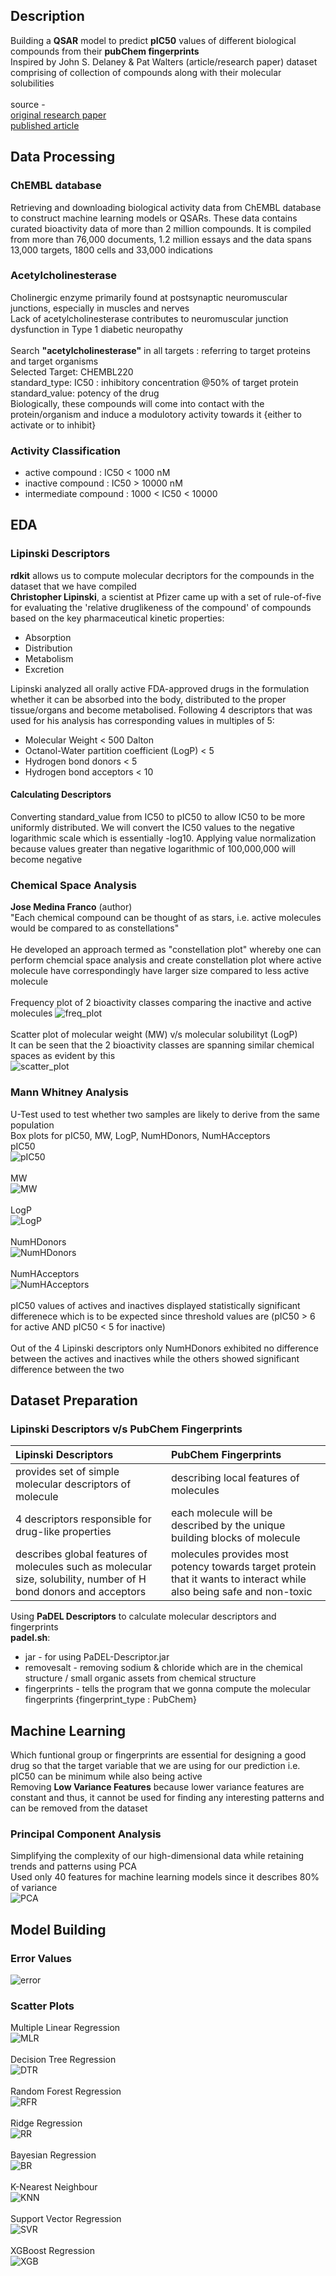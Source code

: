 ## Description
Building a **QSAR** model to predict **pIC50** values of different biological compounds from their **pubChem fingerprints**\
Inspired by John S. Delaney & Pat Walters (article/research paper) dataset comprising of collection of compounds along with their molecular solubilities\
\
source - \
[original research paper](https://pubs.acs.org/doi/10.1021/ci034243x) \
[published article](https://www.tandfonline.com/doi/full/10.1517/17460441.2015.1016497)
 
## Data Processing
### ChEMBL database
Retrieving and downloading biological activity data from ChEMBL database to construct machine learning models or QSARs. These data contains curated bioactivity data of more than 2 million compounds. It is compiled from more than 76,000 documents, 1.2 million essays and the data spans 13,000 targets, 1800 cells and 33,000 indications

### Acetylcholinesterase
Cholinergic enzyme primarily found at postsynaptic neuromuscular junctions, especially in muscles and nerves \
Lack of acetylcholinesterase contributes to neuromuscular junction dysfunction in Type 1 diabetic neuropathy \
\
Search **"acetylcholinesterase"** in all targets :  referring to target proteins and target organisms \
Selected Target: CHEMBL220 \
standard_type: IC50 : inhibitory concentration @50% of target protein \
standard_value: potency of the drug \
Biologically, these compounds will come into contact with the protein/organism and induce a modulotory activity towards it {either to activate or to inhibit}

### Activity Classification
* active compound : IC50 < 1000 nM
* inactive compound : IC50 > 10000 nM
* intermediate compound : 1000 < IC50 < 10000 

## EDA
### Lipinski Descriptors
**rdkit** allows us to compute molecular decriptors for the compounds in the dataset that we have compiled \
**Christopher Lipinski**, a scientist at Pfizer came up with a set of rule-of-five for evaluating the 'relative druglikeness of the compound' of compounds based on the key pharmaceutical kinetic properties:
* Absorption
* Distribution
* Metabolism
* Excretion

Lipinski analyzed all orally active FDA-approved drugs in the formulation whether it can be absorbed into the body, distributed to the proper tissue/organs and become metabolised. Following 4 descriptors that was used for his analysis has corresponding values in multiples of 5:
* Molecular Weight < 500 Dalton
* Octanol-Water partition coefficient (LogP) < 5
* Hydrogen bond donors < 5
* Hydrogen bond acceptors < 10

#### Calculating Descriptors
Converting standard_value from IC50 to pIC50 to allow IC50 to be more uniformly distributed. We will convert the IC50 values to the negative logarithmic scale which is essentially -log10. Applying value normalization because values greater than negative logarithmic of 100,000,000 will become negative

### Chemical Space Analysis
**Jose Medina Franco** (author) \
"Each chemical compound can be thought of as stars, i.e. active molecules would be compared to as constellations" \
\
He developed an approach termed as "constellation plot" whereby one can perform chemcial space analysis and create constellation plot where active molecule have correspondingly have larger size compared to less active molecule \
\
Frequency plot of 2 bioactivity classes comparing the inactive and active molecules
![freq_plot](https://github.com/subhashishansda4/Bio-Informatics/blob/main/plots/plot_bioactivity_class.jpg) \
\
Scatter plot of molecular weight (MW) v/s molecular solubilityt (LogP) \
It can be seen that the 2 bioactivity classes are spanning similar chemical spaces as evident by this \
![scatter_plot](https://github.com/subhashishansda4/Bio-Informatics/blob/main/plots/plot_MW_vs_logP.jpg)

### Mann Whitney Analysis
U-Test used to test whether two samples are likely to derive from the same population \
Box plots for pIC50, MW, LogP, NumHDonors, NumHAcceptors \
pIC50 \
![pIC50](https://github.com/subhashishansda4/Bio-Informatics/blob/main/plots/plot_ic50.jpg) \
\
MW \
![MW](https://github.com/subhashishansda4/Bio-Informatics/blob/main/plots/plot_MW.jpg) \
\
LogP \
![LogP](https://github.com/subhashishansda4/Bio-Informatics/blob/main/plots/plot_LogP.jpg) \
\
NumHDonors \
![NumHDonors](https://github.com/subhashishansda4/Bio-Informatics/blob/main/plots/plot_NumHDonors.jpg) \
\
NumHAcceptors \
![NumHAcceptors](https://github.com/subhashishansda4/Bio-Informatics/blob/main/plots/NumHAcceptors.jpg) \
\
pIC50 values of actives and inactives displayed statistically significant differenece which is to be expected since threshold values are (pIC50 > 6 for active AND pIC50 < 5 for inactive) \
\
Out of the 4 Lipinski descriptors only NumHDonors exhibited no difference between the actives and inactives while the others showed significant difference between the two

## Dataset Preparation
### Lipinski Descriptors v/s PubChem Fingerprints
| Lipinski Descriptors | PubChem Fingerprints |
| :-------------------------- |:--------------------------- |
| provides set of simple molecular descriptors of molecule | describing local features of molecules |
| 4 descriptors responsible for drug-like properties | each molecule will be described by the unique building blocks of molecule |
| describes global features of molecules such as molecular size, solubility, number of H bond donors and acceptors | molecules provides most potency towards target protein that it wants to interact while also being safe and non-toxic |

Using **PaDEL Descriptors** to calculate molecular descriptors and fingerprints\
**padel.sh**:
- jar - for using PaDEL-Descriptor.jar
- removesalt - removing sodium & chloride which are in the chemical structure / small organic assets from chemical structure
- fingerprints - tells the program that we gonna compute the molecular fingerprints {fingerprint_type : PubChem}

## Machine Learning
Which funtional group or fingerprints are essential for designing a good drug so that the target variable that we are using for our prediction i.e. pIC50 can be minimum while also being active \
Removing **Low Variance Features** because lower variance features are constant and thus, it cannot be used for finding any interesting patterns and can be removed from the dataset

### Principal Component Analysis
Simplifying the complexity of our high-dimensional data while retaining trends and patterns using PCA \
Used only 40 features for machine learning models since it describes 80% of variance \
![PCA](https://github.com/subhashishansda4/Bio-Informatics/blob/main/plots/PCA.jpg)

## Model Building
### Error Values
![error](https://github.com/subhashishansda4/Bio-Informatics/blob/main/plots/error_values.jpg)

### Scatter Plots
Multiple Linear Regression \
![MLR](https://github.com/subhashishansda4/Bio-Informatics/blob/main/plots/Multiple%20Linear%20Regression.jpg) \
\
Decision Tree Regression \
![DTR](https://github.com/subhashishansda4/Bio-Informatics/blob/main/plots/Decision%20Tree%20Regression.jpg) \
\
Random Forest Regression \
![RFR](https://github.com/subhashishansda4/Bio-Informatics/blob/main/plots/Random%20Forest%20Regression.jpg) \
\
Ridge Regression \
![RR](https://github.com/subhashishansda4/Bio-Informatics/blob/main/plots/Ridge%20Regression.jpg) \
\
Bayesian Regression \
![BR](https://github.com/subhashishansda4/Bio-Informatics/blob/main/plots/Bayesian%20Regression.jpg) \
\
K-Nearest Neighbour \
![KNN](https://github.com/subhashishansda4/Bio-Informatics/blob/main/plots/K-Nearest%20Neighbour.jpg) \
\
Support Vector Regression \
![SVR](https://github.com/subhashishansda4/Bio-Informatics/blob/main/plots/Support%20Vector%20Regression.jpg) \
\
XGBoost Regression \
![XGB](https://github.com/subhashishansda4/Bio-Informatics/blob/main/plots/XGBoost%20Regression.jpg)



    



